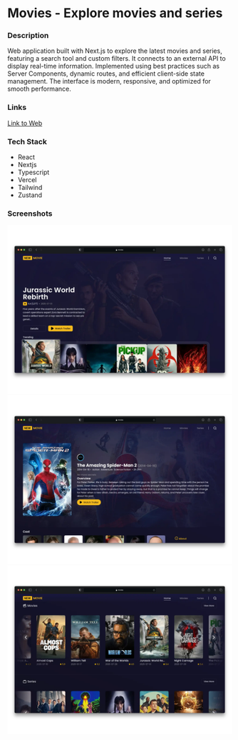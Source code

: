 # Movies - Explore movies and series

### Description
Web application built with Next.js to explore the latest movies and series, featuring a search tool and custom filters. It connects to an external API to display real-time information. Implemented using best practices such as Server Components, dynamic routes, and efficient client-side state management. The interface is modern, responsive, and optimized for smooth performance.

### Links

[Link to Web](https://movies-iota-one-13.vercel.app/)

### Tech Stack
* React
* Nextjs
* Typescript
* Vercel
* Tailwind
* Zustand

### Screenshots

![1](public/screenshots/1.webp)
![2](public/screenshots/2.webp)
![3](public/screenshots/3.webp)
